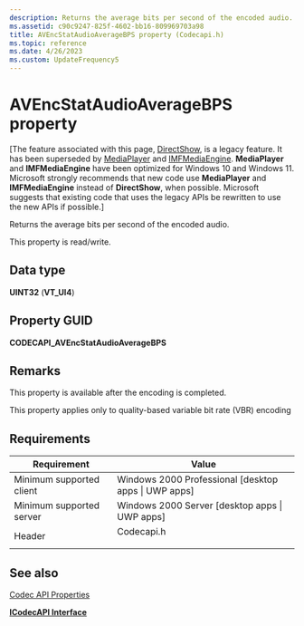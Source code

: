 ```yaml
---
description: Returns the average bits per second of the encoded audio.
ms.assetid: c90c9247-825f-4602-bb16-809969703a98
title: AVEncStatAudioAverageBPS property (Codecapi.h)
ms.topic: reference
ms.date: 4/26/2023
ms.custom: UpdateFrequency5
---
```


# AVEncStatAudioAverageBPS property

\[The feature associated with this page, [DirectShow](/windows/win32/directshow/directshow), is a legacy feature. It has been superseded by [MediaPlayer](/uwp/api/Windows.Media.Playback.MediaPlayer) and [IMFMediaEngine](/windows/win32/api/mfmediaengine/nn-mfmediaengine-imfmediaengine). **MediaPlayer** and **IMFMediaEngine** have been optimized for Windows 10 and Windows 11. Microsoft strongly recommends that new code use **MediaPlayer** and **IMFMediaEngine** instead of **DirectShow**, when possible. Microsoft suggests that existing code that uses the legacy APIs be rewritten to use the new APIs if possible.\]

Returns the average bits per second of the encoded audio.

This property is read/write.

## Data type

**UINT32** (**VT\_UI4**)

## Property GUID

**CODECAPI\_AVEncStatAudioAverageBPS**

## Remarks

This property is available after the encoding is completed.

This property applies only to quality-based variable bit rate (VBR) encoding

## Requirements



| Requirement | Value |
|-------------------------------------|---------------------------------------------------------------------------------------|
| Minimum supported client<br/> | Windows 2000 Professional \[desktop apps \| UWP apps\]<br/>                     |
| Minimum supported server<br/> | Windows 2000 Server \[desktop apps \| UWP apps\]<br/>                           |
| Header<br/>                   | <dl> <dt>Codecapi.h</dt> </dl> |



## See also

<dl> <dt>

[Codec API Properties](codec-api-properties.md)
</dt> <dt>

[**ICodecAPI Interface**](/windows/desktop/api/Strmif/nn-strmif-icodecapi)
</dt> </dl>

 

 




